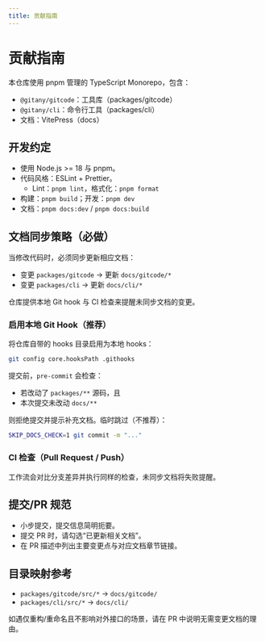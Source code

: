 ```yaml
---
title: 贡献指南
---
```


# 贡献指南

本仓库使用 pnpm 管理的 TypeScript Monorepo，包含：

- `@gitany/gitcode`：工具库（packages/gitcode）
- `@gitany/cli`：命令行工具（packages/cli）
- 文档：VitePress（docs）

## 开发约定

- 使用 Node.js >= 18 与 pnpm。
- 代码风格：ESLint + Prettier。
  - Lint：`pnpm lint`，格式化：`pnpm format`
- 构建：`pnpm build`；开发：`pnpm dev`
- 文档：`pnpm docs:dev` / `pnpm docs:build`

## 文档同步策略（必做）

当修改代码时，必须同步更新相应文档：

- 变更 `packages/gitcode` → 更新 `docs/gitcode/*`
- 变更 `packages/cli` → 更新 `docs/cli/*`

仓库提供本地 Git hook 与 CI 检查来提醒未同步文档的变更。

### 启用本地 Git Hook（推荐）

将仓库自带的 hooks 目录启用为本地 hooks：

```bash
git config core.hooksPath .githooks
```

提交前，`pre-commit` 会检查：

- 若改动了 `packages/**` 源码，且
- 本次提交未改动 `docs/**`

则拒绝提交并提示补充文档。临时跳过（不推荐）：

```bash
SKIP_DOCS_CHECK=1 git commit -m "..."
```

### CI 检查（Pull Request / Push）

工作流会对比分支差异并执行同样的检查，未同步文档将失败提醒。

## 提交/PR 规范

- 小步提交，提交信息简明扼要。
- 提交 PR 时，请勾选“已更新相关文档”。
- 在 PR 描述中列出主要变更点与对应文档章节链接。

## 目录映射参考

- `packages/gitcode/src/*` → `docs/gitcode/`
- `packages/cli/src/*` → `docs/cli/`

如遇仅重构/重命名且不影响对外接口的场景，请在 PR 中说明无需变更文档的理由。

